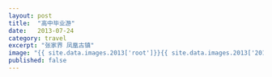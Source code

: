 ```yaml
---
layout: post
title:  "高中毕业游"
date:   2013-07-24
category: travel
excerpt: "张家界 凤凰古镇"
image: "{{ site.data.images.2013['root']}}{{ site.data.images.2013['20130724_094629.jpg'] }}" 
published: false
---
```


<span class="image fit"><img src="{{ site.data.images.2013['root']}}{{ site.data.images.2013['20130722_175116.jpg'] }}" alt="" /></span>
